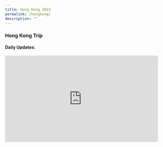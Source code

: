 ```yaml
---
title: Hong Kong 2023
permalink: /hongkong/
description: ""
---
```

### Hong Kong Trip

#### Daily Updates: 

<style>
  .iframe-container {
    position: relative;
    width: 100%;
    padding-bottom: 56.25%; /* 16:9 aspect ratio (height / width) */
  }

  .iframe-container iframe {
    position: absolute;
    top: 0;
    left: 0;
    width: 100%;
    height: 100%;
  }
</style>


<div class="iframe-container">
  <iframe allowfullscreen="true" frameborder="0" src="https://docs.google.com/presentation/d/e/2PACX-1vRQYuD_2icysDrRSCOq93-mTnqOxa8_CV2zu0vIOqzerqZJtoRqiMlhO11T_BhNO7h7hSWUSOJ9Mg24/embed?start=true&amp;loop=true&amp;delayms=5000"></iframe>
</div>